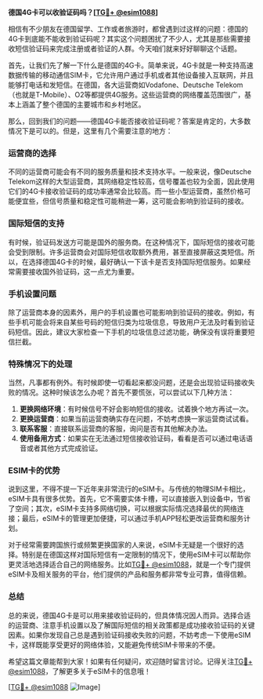 **德国4G卡可以收验证码吗？[[TG💪+ @esim1088](https://t.me/s/esim1088)]**

相信有不少朋友在德国留学、工作或者旅游时，都曾遇到过这样的问题：德国的4G卡到底能不能收到验证码呢？其实这个问题困扰了不少人，尤其是那些需要接收短信验证码来完成注册或者验证的人群。今天咱们就来好好聊聊这个话题。

首先，让我们先了解一下什么是德国的4G卡。简单来说，4G卡就是一种支持高速数据传输的移动通信SIM卡，它允许用户通过手机或者其他设备接入互联网，并且能够打电话和发短信。在德国，各大运营商如Vodafone、Deutsche Telekom（也就是T-Mobile）、O2等都提供4G服务。这些运营商的网络覆盖范围很广，基本上涵盖了整个德国的主要城市和乡村地区。

那么，回到我们的问题——德国4G卡能否接收验证码呢？答案是肯定的，大多数情况下是可以的。但是，这里有几个需要注意的地方：

### **运营商的选择**
不同的运营商可能会有不同的服务质量和技术支持水平。一般来说，像Deutsche Telekom这样的大型运营商，其网络稳定性较高，信号覆盖也较为全面，因此使用它们的4G卡接收验证码的成功率通常会比较高。而一些小型运营商，虽然价格可能便宜些，但信号质量和稳定性可能稍逊一筹，这可能会影响到验证码的接收。

### **国际短信的支持**
有时候，验证码发送方可能是国外的服务商。在这种情况下，国际短信的接收可能会受到限制。许多运营商会对国际短信收取额外费用，甚至直接屏蔽这类短信。所以，在选择德国4G卡的时候，最好确认一下该卡是否支持国际短信服务。如果经常需要接收国外验证码，这一点尤为重要。

### **手机设置问题**
除了运营商本身的因素外，用户的手机设置也可能影响到验证码的接收。例如，有些手机可能会将来自某些号码的短信归类为垃圾信息，导致用户无法及时看到验证码短信。因此，建议大家检查一下手机的垃圾信息过滤功能，确保没有误将重要短信拦截。

### **特殊情况下的处理**
当然，凡事都有例外。有时候即使一切看起来都没问题，还是会出现验证码接收失败的情况。这种时候该怎么办呢？首先不要慌张，可以尝试以下几种方法：

1. **更换网络环境**：有时候信号不好会影响短信的接收。试着换个地方再试一次。
2. **更换运营商**：如果当前运营商确实存在问题，不妨考虑换一家运营商试试看。
3. **联系客服**：直接联系运营商的客服，询问是否有其他解决办法。
4. **使用备用方式**：如果实在无法通过短信接收验证码，看看是否可以通过电话语音或者其他方式完成验证。

### **ESIM卡的优势**
说到这里，不得不提一下近年来非常流行的eSIM卡。与传统的物理SIM卡相比，eSIM卡具有很多优势。首先，它不需要实体卡槽，可以直接嵌入到设备中，节省了空间；其次，eSIM卡支持多网络切换，可以根据实际情况选择最优的网络连接；最后，eSIM卡的管理更加便捷，可以通过手机APP轻松更改运营商和服务计划。

对于经常需要跨国旅行或频繁更换国家的人来说，eSIM卡无疑是一个很好的选择。特别是在德国这样对国际短信有一定限制的情况下，使用eSIM卡可以帮助你更灵活地选择适合自己的网络服务。比如[TG💪+ @esim1088](https://t.me/s/esim1088)，就是一个专门提供eSIM卡及相关服务的平台，他们提供的产品和服务都非常专业可靠，值得信赖。

### **总结**
总的来说，德国4G卡是可以用来接收验证码的，但具体情况因人而异。选择合适的运营商、注意手机设置以及了解国际短信的相关政策都是成功接收验证码的关键因素。如果你发现自己总是遇到验证码接收失败的问题，不妨考虑一下使用eSIM卡，这样既能享受更好的网络体验，又能避免传统SIM卡带来的不便。

希望这篇文章能帮到大家！如果有任何疑问，欢迎随时留言讨论。记得关注[TG💪+ @esim1088](https://t.me/s/esim1088)，了解更多关于eSIM卡的信息哦！

[[TG💪+ @esim1088](https://t.me/s/esim1088) ![Image](https://i.postimg.cc/4NQfJmqS/Snipaste-2025-05-13-00-14-12.png)]